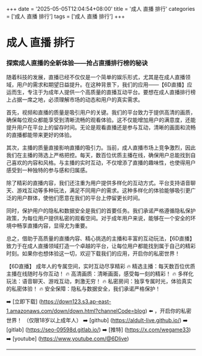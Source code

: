 +++
date = '2025-05-05T12:04:54+08:00'
title = '成人 直播 排行'
categories = ['成人 直播 排行']
tags = ['成人 直播 排行']
+++

# 成人 直播 排行

### 探索成人直播的全新体验——抢占直播排行榜的秘诀

随着科技的发展，直播已经不仅仅是一个简单的娱乐形式，尤其是在成人直播领域，用户的需求和期望日益提升。在这种背景下，我们的应用——【6D直播】应运而生，专注于为成年人提供一个高质量的直播互动平台。要想在成人直播排行榜上占据一席之地，必须理解市场的动态和用户的真实需求。

首先，视频和直播的质量是吸引用户的关键。我们的平台致力于提供高清的画质，确保每位观众都能享受到清晰流畅的观看体验。这不仅能增加用户的满意度，还能提升用户在平台上的留存时间。无论是观看直播还是参与互动，清晰的画面和流畅的直播都能带来更好的体验。

其次，主播的质量直接影响直播的吸引力。当前，成人直播市场上竞争激烈，因此我们在主播的筛选上严格把控。每天，数百位优质主播在线，确保用户总能找到自己喜欢的内容和风格。与主播的实时互动，不仅增添了直播的趣味性，也使得用户感受到一种独特的参与感和归属感。

除了精彩的直播内容，我们还注重为用户提供多样化的互动方式。平台支持语音聊天、游戏互动等多种玩法，满足不同用户的需求。这种多样化的体验能够吸引更广泛的用户群体，使他们愿意在我们的平台上停留更长时间。

同时，保护用户的隐私和数据安全是我们的首要任务。我们承诺严格遵循隐私保护政策，为每位用户提供私密的观看空间。对于成年用户来说，能够在一个安全的环境中畅享直播内容，显得尤为重要。

总之，借助于高质量的直播内容、精心挑选的主播和丰富的互动玩法，【6D直播】致力于在成人直播领域打造一个卓越的平台，让每位用户都能找到属于自己的精彩时刻。如果你也想体验这一切，欢迎下载我们的应用，开启你的私密世界！

【6D直播】
成年人的专属空间，实时互动尽享精彩
🔥 精选主播：每天数百位优质主播在线随时与你互动！
🔥 高清画质：清晰画面，感受每一刻的精彩！
🔥 多样化玩法：语音聊天、游戏互动，刺激无穷！
🔥 私密房间：独享专属时光，体验真实的私密体验！
🔥 安全保障：隐私与数据安全，我们承诺严格保护！

➡️ [立即下载] (https://down123.s3.ap-east-1.amazonaws.com/down/down.html?channelCode=blog) ⬅️ ，开启你的私密世界！
（仅限18岁以上成年人）
➡️ [github] (https://aldult-live.github.io/)
➡️ [gitlab] (https://seo-09598d.gitlab.io/)
➡️ [推特] (https://x.com/wegame33)
➡️ [youtube] (https://www.youtube.com/@6Dlive)

---
